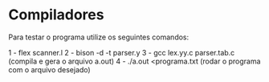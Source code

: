 # Compiladores

Para testar o programa utilize os seguintes comandos:

1 - flex scanner.l
2 - bison -d -t parser.y
3 - gcc lex.yy.c parser.tab.c (compila e gera o arquivo a.out)
4 - ./a.out <programa.txt (rodar o programa com o arquivo desejado)
